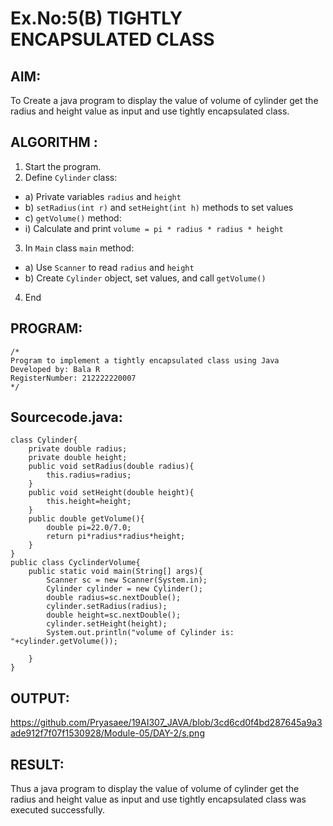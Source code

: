 # Ex.No:5(B) TIGHTLY ENCAPSULATED CLASS

## AIM:
To Create a java program to display the value of volume of cylinder get the radius and height value as input and use tightly encapsulated class.

## ALGORITHM :
1.	Start the program.
2.	Define `Cylinder` class:
-	a) Private variables `radius` and `height`
-	b) `setRadius(int r)` and `setHeight(int h)` methods to set values
-	c) `getVolume()` method:
- i) Calculate and print `volume = pi * radius * radius * height`
3.	In `Main` class `main` method:
-	a) Use `Scanner` to read `radius` and `height`
-	b) Create `Cylinder` object, set values, and call `getVolume()`
4.	End


## PROGRAM:
 ```
/*
Program to implement a tightly encapsulated class using Java
Developed by: Bala R
RegisterNumber: 212222220007
*/
```

## Sourcecode.java:
```import java.util.*;
class Cylinder{
    private double radius;
    private double height;
    public void setRadius(double radius){
        this.radius=radius;
    }
    public void setHeight(double height){
        this.height=height;
    }
    public double getVolume(){
        double pi=22.0/7.0;
        return pi*radius*radius*height;
    }
}
public class CyclinderVolume{
    public static void main(String[] args){
        Scanner sc = new Scanner(System.in);
        Cylinder cylinder = new Cylinder();
        double radius=sc.nextDouble();
        cylinder.setRadius(radius);
        double height=sc.nextDouble();
        cylinder.setHeight(height);
        System.out.println("volume of Cylinder is: "+cylinder.getVolume());
        
    }
}
```

## OUTPUT:

https://github.com/Pryasaee/19AI307_JAVA/blob/3cd6cd0f4bd287645a9a3ade912f7f07f1530928/Module-05/DAY-2/s.png

## RESULT:
Thus a java program to display the value of volume of cylinder get the radius and height value as input and use tightly encapsulated class was executed successfully.



